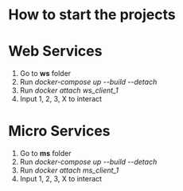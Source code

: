 # How to start the projects
# Web Services
1. Go to **ws** folder
2. Run *docker-compose up --build --detach*
3. Run *docker attach ws_client_1*
4. Input 1, 2, 3, X to interact

# Micro Services
1. Go to **ms** folder
2. Run *docker-compose up --build --detach*
3. Run *docker attach ms_client_1*
4. Input 1, 2, 3, X to interact
